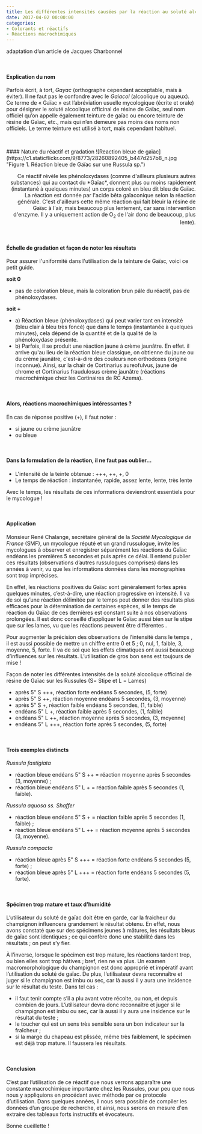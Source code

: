 ```yaml
---
title: Les différentes intensités causées par la réaction au soluté alcoolique officinal de résine de gaïac
date: 2017-04-02 00:00:00
categories: 
- Colorants et réactifs
- Réactions macrochimiques
---
```

adaptation d’un article
de Jacques Charbonnel
<p>&nbsp; </p>

#### Explication du nom
Parfois écrit, à tort, *Gayac* (orthographe cependant acceptable, mais à éviter). Il ne faut pas le confondre avec le *Gaiacol* (alcoolique ou aqueux). Ce terme de « Gaïac » est l’abréviation usuelle mycologique (écrite et orale) pour désigner le soluté alcoolique officinal de résine de Gaïac, seul nom officiel qu’on appelle également teinture de gaïac ou encore teinture de résine de Gaïac, etc., mais qui n’en demeure pas moins des noms non officiels. Le terme teinture est utilisé à tort, mais cependant habituel.
<!--more-->

<p>&nbsp; </p>
#### Nature du réactif et gradation
![Reaction bleue de gaïac](https://c1.staticflickr.com/9/8773/28260892405_b447d257b8_n.jpg "Figure 1.  Réaction bleue de Gaïac sur une Russula sp.") <p style="text-align:right";>Ce réactif révèle les phénoloxydases (comme d'ailleurs plusieurs autres substances) qui au contact du *Gaïac*, donnent plus ou moins rapidement (instantané à quelques minutes) un corps coloré en bleu dit bleu de Gaïac. La réaction est donnée par l'acide bêta gaïaconique selon la réaction générale. C'est d'ailleurs cette même réaction qui fait bleuir la résine de Gaïac à l'air, mais beaucoup plus lentement, car sans intervention d'enzyme. Il y a uniquement action de O<sub>2</sub> de l'air donc de beaucoup, plus lente).</p>
<p>&nbsp; </p>

#### Échelle de gradation et façon de noter les résultats
Pour assurer l'uniformité dans l'utilisation de la teinture de Gaïac, voici ce petit guide.

**soit 0**
* pas de coloration bleue, mais la coloration brun pâle du réactif, pas de phénoloxydases.

**soit +**
* a) Réaction bleue (phénoloxydases) qui peut varier tant en intensité (bleu clair à bleu très foncé) que dans le temps (instantanée à quelques minutes), cela dépend de la quantité et de la qualité de la phénoloxydase présente.
* b) Parfois, il se produit une réaction jaune à crème jaunâtre. En effet. il arrive qu'au lieu de la réaction bleue classique, on obtienne du jaune ou du crème jaunâtre, c'est-à-dire des couleurs non orthodoxes (origine inconnue). Ainsi, sur la chair de Cortinarius aureofulvus, jaune de chrome et Cortinarius fraudulosus crème jaunâtre (réactions macrochimique chez les Cortinaires de RC Azema).
<p>&nbsp; </p>

#### Alors, réactions macrochimiques intéressantes ?
En cas de réponse positive (+), il faut noter :
* si jaune ou crème jaunâtre
* ou bleue
<p>&nbsp; </p>

#### Dans la formulation de la réaction, il ne faut pas oublier...
* L'intensité de la teinte obtenue : +++, ++, +, 0
* Le temps de réaction : instantanée, rapide, assez lente, lente, très lente

Avec le temps, les résultats de ces informations deviendront essentiels pour le mycologue !
<p>&nbsp; </p>

#### Application
Monsieur René Chalange, secrétaire général de la *Société Mycologique de France* (SMF), un mycologue réputé et un grand russulogue, invite les mycologues à observer et enregistrer séparément les réactions du Gaïac endéans les premières 5 secondes et puis après ce délai. Il entend publier ces résultats (observations d’autres russulogues comprises) dans les années à venir, vu que les informations données dans les monographies sont trop imprécises.

En effet, les réactions positives du Gaïac sont généralement fortes après quelques minutes, c’est-à-dire, une réaction progressive en intensité. Il va de soi qu’une réaction délimitée par le temps peut donner des résultats plus efficaces pour la détermination de certaines espèces, si le temps de réaction du Gaïac de ces dernières est constant suite à nos observations prolongées. Il est donc conseillé d’appliquer le Gaïac aussi bien sur le stipe que sur les lames, vu que les réactions peuvent être différentes .

Pour augmenter la précision des observations de l’intensité dans le temps , il est aussi possible de mettre un chiffre entre 0 et 5 ; 0, nul, 1, faible, 3, moyenne, 5, forte. Il va de soi que les effets climatiques ont aussi beaucoup d’influences sur les résultats. L’utilisation de gros bon sens est toujours de mise !

Façon de noter les différentes intensités de la soluté alcoolique officinal de résine de Gaïac sur les Russules (S= Stipe et L = Lames)
* après 5" S +++, réaction forte endéans 5 secondes, (5, forte)
* après 5" S ++, réaction moyenne endéans 5 secondes, (3, moyenne)
* après 5" S +, réaction faible endéans 5 secondes, (1, faible)
* endéans 5" L +, réaction faible après 5 secondes, (1, faible)
* endéans 5" L ++, réaction moyenne après 5 secondes, (3, moyenne)
* endéans 5" L +++, réaction forte après 5 secondes, (5, forte)
<p>&nbsp; </p>

#### Trois exemples distincts

*Russula fastigiata*
* réaction bleue endéans 5" S ++ = réaction moyenne après 5 secondes (3, moyenne) ;
* réaction bleue endéans 5" L + = réaction faible après 5 secondes (1, faible).

*Russula aquosa ss. Shaffer*
* réaction bleue endéans 5" S + = réaction faible après 5 secondes (1, faible) ;
* réaction bleue endéans 5" L ++ = réaction moyenne après 5 secondes (3, moyenne).

*Russula compacta*
* réaction bleue après 5" S +++ = réaction forte endéans 5 secondes (5, forte) ;
* réaction bleue après 5" L +++ = réaction forte endéans 5 secondes (5, forte).
<p>&nbsp; </p>

#### Spécimen trop mature et taux d’humidité

L’utilisateur du soluté de gaïac doit être en garde, car la fraicheur du champignon influencera grandement le résultat obtenu. En effet, nous avons constaté que sur des spécimens jeunes à mâtures, les résultats bleus de gaïac sont identiques ; ce qui confère donc une stabilité dans les résultats ; on peut s’y fier.

À l’inverse, lorsque le spécimen est trop mature, les réactions tardent trop, ou bien elles sont trop hâtives ; bref, rien ne va plus. Un examen macromorphologique du champignon est donc approprié et impératif avant l’utilisation du soluté de gaïac. De plus, l’utilisateur devra reconnaître et juger si le champignon est imbu ou sec, car là aussi il y aura une insidence sur le résultat du teste. Dans tel cas :

* il faut tenir compte s’il a plu avant votre récolte, ou non, et depuis combien de jours. L’utilisateur devra donc reconnaître et juger si le champignon est imbu ou sec, car là aussi il y aura une insidence sur le résultat du teste ;
* le toucher qui est un sens très sensible sera un bon indicateur sur la fraîcheur ;
* si la marge du chapeau est plissée, même très faiblement, le spécimen est déjà trop mature. Il faussera les résultats.
<p>&nbsp; </p>

#### Conclusion

C’est par l’utilisation de ce réactif que nous verrons apparaître une constante macrochimique importante chez les Russules, pour peu que nous nous y appliquions en procédant avec méthode par ce protocole d’utilisation. Dans quelques années, il nous sera possible de compiler les données d’un groupe de recherche, et ainsi, nous serons en mesure d'en extraire des tableaux forts instructifs et évocateurs.

Bonne cueillette !
